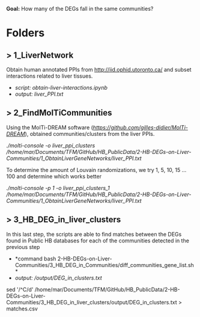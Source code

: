 **Goal:** How many of the DEGs fall in the same communities?


# Folders

## > 1_LiverNetwork
Obtain human annotated PPIs from http://iid.ophid.utoronto.ca/ and subset interactions related to liver tissues.

* *script: obtain-liver-interactions.ipynb*
* *output: liver_PPI.txt*

## > 2_FindMolTiCommunities
Using the MolTi-DREAM software (*https://github.com/gilles-didier/MolTi-DREAM*), obtained communities/clusters from the liver PPIs.


*./molti-console -o liver_ppi_clusters /home/mar/Documents/TFM/GitHub/HB_PublicData/2-HB-DEGs-on-Liver-Communities/1_ObtainLiverGeneNetworks/liver_PPI.txt*

To determine the amount of Louvain randomizations, we try 1, 5, 10, 15 ... 100 and determine which works better

*./molti-console -p 1 -o liver_ppi_clusters_1 /home/mar/Documents/TFM/GitHub/HB_PublicData/2-HB-DEGs-on-Liver-Communities/1_ObtainLiverGeneNetworks/liver_PPI.txt*

## > 3_HB_DEG_in_liver_clusters
In this last step, the scripts are able to find matches between the DEGs found in Public HB databases for each of the communities detected in the previous step

* *command bash 2-HB-DEGs-on-Liver-Communities/3_HB_DEG_in_Communities/diff_communities_gene_list.sh *
* *output: /output/DEG_in_clusters.txt*

sed '/^C/d' /home/mar/Documents/TFM/GitHub/HB_PublicData/2-HB-DEGs-on-Liver-Communities/3_HB_DEG_in_liver_clusters/output/DEG_in_clusters.txt > matches.csv
